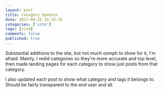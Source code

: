 ```yaml
---
layout: post
title: Category Updates
date: 2017-04-25 15:32:35
categories: ['site']
tags: [site]
comments: false
published: true
---
```


Substantial additions to the site, but not much oomph to show for it, I'm afraid. Mainly, I redid categories so they're more accurate and top level, then made landing pages for each category to show just posts from that category.

I also updated each post to show what category and tags it belongs to. Should be fairly transparent to the end user and all.
